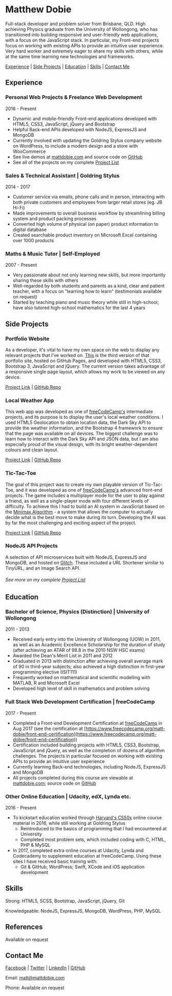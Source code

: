 # Matthew Dobie

Full-stack developer and problem solver from Brisbane, QLD. High achieving Physics graduate from the University of Wollongong, who has transitioned into building responsive and user-friendly web applications, with a focus on the JavaScript stack. In particular, my Front-end projects focus on working with existing APIs to provide an intuitive user experience. Very hard worker and extremely eager to share my skills with others, while at the same time learning new technologies and frameworks.

[Experience](#experience) |
[Side Projects](#side-projects) |
[Education](#education) |
[Skills](#skills) |
[Contact Me](#contact-me)


## Experience

### Personal Web Projects & Freelance Web Development
2016 - Present
* Dynamic and mobile-friendly Front-end applications developed with HTML5, CSS3, JavaScript, jQuery and Bootstrap
* Helpful Back-end APIs developed with NodeJS, ExpressJS and MongoDB
* Currently involved with updating the Goldring Stylus company website on WordPress, to include a modern design and a store with WooCommerce
* See live demos at [mattdobie.com](http://www.mattdobie.com) and source code on [GitHub](https://github.com/matt-dobie)
* See all of the projects on my complete [Project List](https://github.com/matt-dobie/my-resume/blob/master/project-list.md)

### Sales & Technical Assistant | Goldring Stylus
2014 - 2017
* Customer service via emails, phone calls and in person, interacting with both private customers and employees from larger retail stores (eg. JB Hi-Fi)
* Made improvements to overall business workflow by streamlining billing system and product packing processes
* Converted high volume of physical (on paper) product information to digital database
* Created searchable product inventory on Microsoft Excel containing over 1000 products

### Maths & Music Tutor | Self-Employed
2007 - Present
* Very passionate about not only learning new skills, but more importantly sharing these skills with others
* Well-regarded by both students and parents as a kind, clear and patient teacher, with a focus on "learning how to learn" (testimonials available on request)
* Started by teaching piano and music theory while still in high-school; have also tutored high-school mathematics for the last 4 years



## Side Projects

### Portfolio Website
As a developer, it's vital to have my own space on the web to display any relevant projects that I've worked on. [This](http://mattdobie.com) is the third version of that portfolio site, hosted on GitHub Pages, and developed with HTML5, CSS3, Bootstrap 3, JavaScript and jQuery. The current version takes advantage of a responsive single page layout, which allows my work to be viewed on any device.

[Project Link](http://mattdobie.com) | [GitHub Repo](https://github.com/matt-dobie/matt-dobie.github.io)

### Local Weather App
This web app was developed as one of [freeCodeCamp's](https://www.freecodecamp.org/matt-dobie) intermediate projects, and its purpose is to display the user's local weather conditions. I used HTML5 Geolocation to obtain location data, the Dark Sky API to provide the weather information, and the Bootstrap 4 framework to ensure that the page was available on all devices. The biggest challenge was to learn how to interact with the Dark Sky API and JSON data, but I am also especially proud of the visual design, with its bright weather-dependent colours and clean layout.

[Project Link](https://codepen.io/mattdobie/full/zzoJGW/) | [GitHub Repo](https://github.com/matt-dobie/weather-app)

### Tic-Tac-Toe
The goal of this project was to create my own playable version of Tic-Tac-Toe, and it was developed as one of [freeCodeCamp's](https://www.freecodecamp.org/matt-dobie) advanced front-end projects. The game includes a multiplayer mode for the user to play against a friend, as well as a single-player mode with four different levels of difficulty. To achieve this I had to build an AI system in JavaScript based on the <a href="https://en.wikipedia.org/wiki/Minimax" target="_blank">Minimax Algorithm</a> - a system that allows the computer to actually decide what is the best move to make during its turn. Developing the AI was by far the most challenging and exciting aspect of the project.

[Project Link](http://mattdobie.com/tic-tac-toe/tic-tac-toe.html) | [GitHub Repo](https://github.com/matt-dobie/tic-tac-toe)

### NodeJS API Projects
A selection of API microservices built with NodeJS, ExpressJS and MongoDB, and hosted on [Glitch](https://glitch.com/). These included a URL Shortener similar to TinyURL, and an Image Search API.

###### See more on my complete [Project List](https://github.com/matt-dobie/my-resume/blob/master/project-list.md)


## Education

### Bachelor of Science, Physics (Distinction) | University of Wollongong
2011 - 2013
* Received early entry into the University of Wollongong (UOW) in 2011, as well as an Academic Excellence Scholarship for the duration of study (after achieving an ATAR of 98.8 in the 2010 NSW HSC exams)
* Awarded the Dean's Merit List in 2011 and 2012
* Graduated in 2013 with distinction after achieving overall average mark of 90 in third-year subjects; also achieved a high distinction in first-year programming elective (ISIT111)
* Frequently worked on mathematical and scientific modelling with MATLAB, R and Microsoft Excel
* Developed high level of skill in mathematics and problem solving

### Full Stack Web Development Certification | freeCodeCamp
2017 - Present
* Completed a Front-end Development Certification at [freeCodeCamp](https://www.freecodecamp.org/matt-dobie) in Aug 2017 (see the certification at [https://www.freecodecamp.org/matt-dobie/front-end-certification](https://www.freecodecamp.org/matt-dobie/front-end-certification))
* Certification included building projects with HTML5, CSS3, Bootstrap, JavaScript and jQuery, as well as the completion of dozens of algorithm challenges. The projects in particular focused on working with existing APIs to provide an intuitive user experience
* Currently learning Back-end technologies, including NodeJS, ExpressJS and MongoDB
* All projects completed during this course are viewable at [mattdobie.com](http://www.mattdobie.com); source code on [GitHub](https://github.com/matt-dobie)

### Other Online Education | Udacity, edX, Lynda etc.
2016 - Present
* To kickstart education worked through [Harvard's CS50x](https://www.edx.org/course/introduction-computer-science-harvardx-cs50x) online course material in 2016, while still working at Goldring Stylus
  * Reintroduced to the basics of programming that I had encountered at University
  * Completed most problem sets, which included coding with C, HTML, PHP & MySQL
* In 2017, completed extra online courses at Udacity, Lynda and Codecademy to supplement education at freeCodeCamp. Using these sites I have received basic training with:
  * Git & GitHub; WordPress; Swift, XCode and iOS application development


## Skills

Strong:  HTML5, SCSS, Bootstrap, JavaScript, jQuery, Git

Knowledgeable:  NodeJS, ExpressJS, MongoDB, WordPress, PHP, MySQL


## References
Available on request


## Contact Me

[Facebook](https://www.facebook.com/mattdobie23) |
[Twitter](https://twitter.com/mattdobie) |
[LinkedIn](https://www.linkedin.com/in/matthew-dobie/) |
[GitHub](https://github.com/matt-dobie)

Email: matt@mattdobie.com

Phone: Available on request
